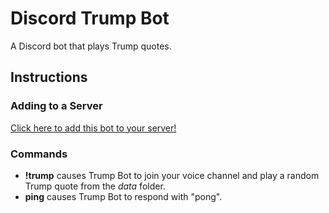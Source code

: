 # Discord Trump Bot

A Discord bot that plays Trump quotes. 

## Instructions

### Adding to a Server

[Click here to add this bot to your server!](https://discordapp.com/oauth2/authorize?&client_id=316056436545421314&scope=bot&permissions=0)

### Commands

- __!trump__ causes Trump Bot to join your voice channel and play a random Trump quote from the _data_ folder.
- __ping__ causes Trump Bot to respond with "pong".
